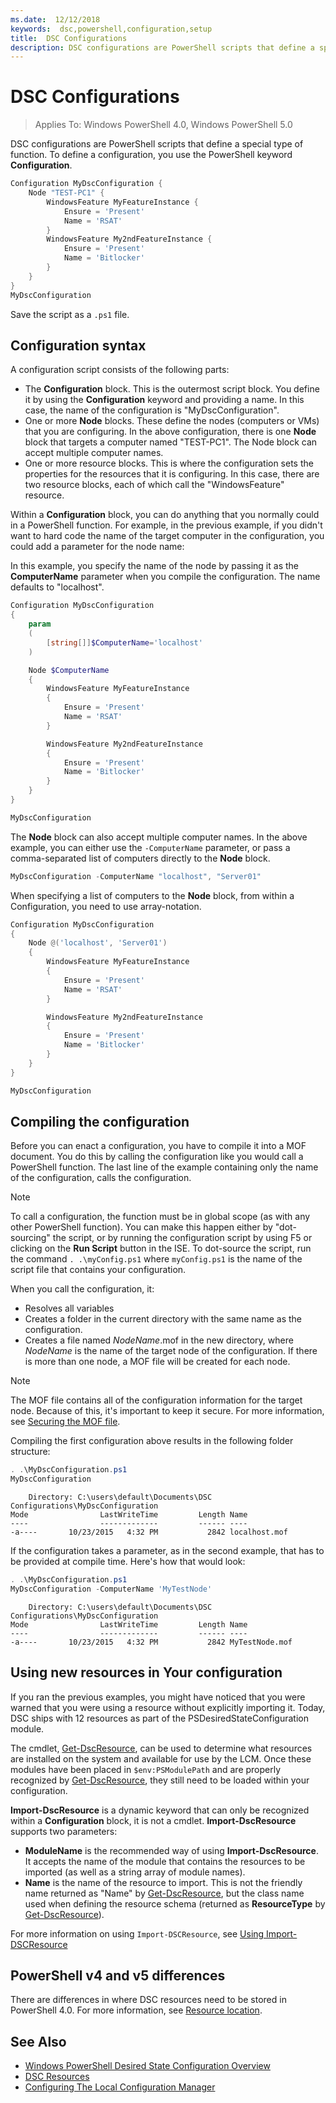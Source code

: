 ```yaml
---
ms.date:  12/12/2018
keywords:  dsc,powershell,configuration,setup
title:  DSC Configurations
description: DSC configurations are PowerShell scripts that define a special type of function.
---
```

# DSC Configurations

> Applies To: Windows PowerShell 4.0, Windows PowerShell 5.0

DSC configurations are PowerShell scripts that define a special type of function. To define a
configuration, you use the PowerShell keyword **Configuration**.

```powershell
Configuration MyDscConfiguration {
    Node "TEST-PC1" {
        WindowsFeature MyFeatureInstance {
            Ensure = 'Present'
            Name = 'RSAT'
        }
        WindowsFeature My2ndFeatureInstance {
            Ensure = 'Present'
            Name = 'Bitlocker'
        }
    }
}
MyDscConfiguration
```

Save the script as a `.ps1` file.

## Configuration syntax

A configuration script consists of the following parts:

- The **Configuration** block. This is the outermost script block. You define it by using the
  **Configuration** keyword and providing a name. In this case, the name of the configuration is
  "MyDscConfiguration".
- One or more **Node** blocks. These define the nodes (computers or VMs) that you are configuring.
  In the above configuration, there is one **Node** block that targets a computer named "TEST-PC1".
  The Node block can accept multiple computer names.
- One or more resource blocks. This is where the configuration sets the properties for the resources
  that it is configuring. In this case, there are two resource blocks, each of which call the
  "WindowsFeature" resource.

Within a **Configuration** block, you can do anything that you normally could in a PowerShell
function. For example, in the previous example, if you didn't want to hard code the name of the
target computer in the configuration, you could add a parameter for the node name:

In this example, you specify the name of the node by passing it as the **ComputerName** parameter
when you compile the configuration. The name defaults to "localhost".

```powershell
Configuration MyDscConfiguration
{
    param
    (
        [string[]]$ComputerName='localhost'
    )

    Node $ComputerName
    {
        WindowsFeature MyFeatureInstance
        {
            Ensure = 'Present'
            Name = 'RSAT'
        }

        WindowsFeature My2ndFeatureInstance
        {
            Ensure = 'Present'
            Name = 'Bitlocker'
        }
    }
}

MyDscConfiguration
```

The **Node** block can also accept multiple computer names. In the above example, you can either use
the `-ComputerName` parameter, or pass a comma-separated list of computers directly to the **Node**
block.

```powershell
MyDscConfiguration -ComputerName "localhost", "Server01"
```

When specifying a list of computers to the **Node** block, from within a Configuration, you need to
use array-notation.

```powershell
Configuration MyDscConfiguration
{
    Node @('localhost', 'Server01')
    {
        WindowsFeature MyFeatureInstance
        {
            Ensure = 'Present'
            Name = 'RSAT'
        }

        WindowsFeature My2ndFeatureInstance
        {
            Ensure = 'Present'
            Name = 'Bitlocker'
        }
    }
}

MyDscConfiguration
```

## Compiling the configuration

Before you can enact a configuration, you have to compile it into a MOF document. You do this by
calling the configuration like you would call a PowerShell function. The last line of the example
containing only the name of the configuration, calls the configuration.

> [!NOTE]
> To call a configuration, the function must be in global scope (as with any other PowerShell
> function). You can make this happen either by "dot-sourcing" the script, or by running the
> configuration script by using F5 or clicking on the **Run Script** button in the ISE. To
> dot-source the script, run the command `. .\myConfig.ps1` where `myConfig.ps1` is the name of the
> script file that contains your configuration.

When you call the configuration, it:

- Resolves all variables
- Creates a folder in the current directory with the same name as the configuration.
- Creates a file named _NodeName_.mof in the new directory, where _NodeName_ is the name of the
  target node of the configuration. If there is more than one node, a MOF file will be created for
  each node.

> [!NOTE]
> The MOF file contains all of the configuration information for the target node. Because of this,
> it's important to keep it secure. For more information, see
> [Securing the MOF file](../pull-server/secureMOF.md).

Compiling the first configuration above results in the following folder structure:

```powershell
. .\MyDscConfiguration.ps1
MyDscConfiguration
```

```
    Directory: C:\users\default\Documents\DSC Configurations\MyDscConfiguration
Mode                LastWriteTime         Length Name
----                -------------         ------ ----
-a----       10/23/2015   4:32 PM           2842 localhost.mof
```

If the configuration takes a parameter, as in the second example, that has to be provided at compile
time. Here's how that would look:

```powershell
. .\MyDscConfiguration.ps1
MyDscConfiguration -ComputerName 'MyTestNode'
```

```
    Directory: C:\users\default\Documents\DSC Configurations\MyDscConfiguration
Mode                LastWriteTime         Length Name
----                -------------         ------ ----
-a----       10/23/2015   4:32 PM           2842 MyTestNode.mof
```

## Using new resources in Your configuration

If you ran the previous examples, you might have noticed that you were warned that you were using a
resource without explicitly importing it. Today, DSC ships with 12 resources as part of the
PSDesiredStateConfiguration module.

The cmdlet, [Get-DscResource](/powershell/module/PSDesiredStateConfiguration/Get-DscResource), can
be used to determine what resources are installed on the system and available for use by the LCM.
Once these modules have been placed in `$env:PSModulePath` and are properly recognized by
[Get-DscResource](/powershell/module/PSDesiredStateConfiguration/Get-DscResource), they still need
to be loaded within your configuration.

**Import-DscResource** is a dynamic keyword that can only be recognized within a **Configuration**
block, it is not a cmdlet. **Import-DscResource** supports two parameters:

- **ModuleName** is the recommended way of using **Import-DscResource**. It accepts the name of the
  module that contains the resources to be imported (as well as a string array of module names).
- **Name** is the name of the resource to import. This is not the friendly name returned as "Name"
  by [Get-DscResource](/powershell/module/PSDesiredStateConfiguration/Get-DscResource), but the
  class name used when defining the resource schema (returned as **ResourceType** by
  [Get-DscResource](/powershell/module/PSDesiredStateConfiguration/Get-DscResource)).

For more information on using `Import-DSCResource`, see
[Using Import-DSCResource](import-dscresource.md)

## PowerShell v4 and v5 differences

There are differences in where DSC resources need to be stored in PowerShell 4.0. For more
information, see [Resource location](import-dscresource.md#resource-location).

## See Also

- [Windows PowerShell Desired State Configuration Overview](../overview/overview.md)
- [DSC Resources](../resources/resources.md)
- [Configuring The Local Configuration Manager](../managing-nodes/metaConfig.md)
